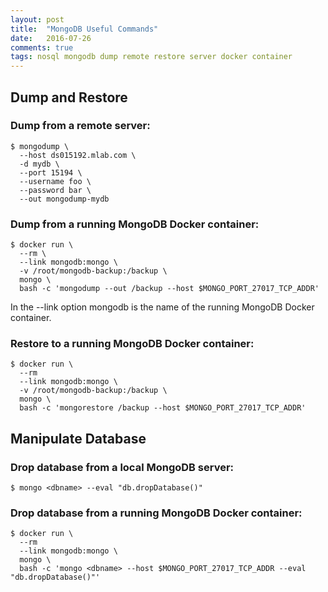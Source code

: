 ```yaml
---
layout: post
title:  "MongoDB Useful Commands"
date:   2016-07-26
comments: true
tags: nosql mongodb dump remote restore server docker container
---
```


Dump and Restore
----------------

### Dump from a remote server:

    $ mongodump \
      --host ds015192.mlab.com \
      -d mydb \
      --port 15194 \
      --username foo \
      --password bar \
      --out mongodump-mydb

### Dump from a running MongoDB Docker container:

    $ docker run \
      --rm \
      --link mongodb:mongo \
      -v /root/mongodb-backup:/backup \
      mongo \
      bash -c 'mongodump --out /backup --host $MONGO_PORT_27017_TCP_ADDR'

In the --link option mongodb is the name of the running MongoDB Docker container.

### Restore to a running MongoDB Docker container:

    $ docker run \
      --rm
      --link mongodb:mongo \
      -v /root/mongodb-backup:/backup \
      mongo \
      bash -c 'mongorestore /backup --host $MONGO_PORT_27017_TCP_ADDR'

Manipulate Database
-------------------

### Drop database from a local MongoDB server:

    $ mongo <dbname> --eval "db.dropDatabase()"

### Drop database from a running MongoDB Docker container:

    $ docker run \
      --rm
      --link mongodb:mongo \
      mongo \
      bash -c 'mongo <dbname> --host $MONGO_PORT_27017_TCP_ADDR --eval "db.dropDatabase()"'

